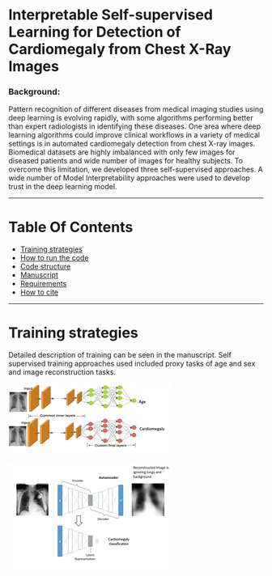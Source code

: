 # Interpretable Self-supervised Learning for Detection of Cardiomegaly from Chest X-Ray Images 

### Background: 
Pattern recognition of different diseases from medical imaging studies using deep learning is evolving rapidly, with some algorithms performing better than expert radiologists in identifying these diseases. One area where deep learning algorithms could improve clinical workflows in a variety of medical settings is in automated cardiomegaly detection from chest X-ray images. Biomedical datasets are highly imbalanced with only few images for diseased patients and wide number of images for healthy subjects. To overcome this limitation, we developed three self-supervised approaches. A wide number of Model Interpretability approaches were used to develop trust in the deep learning model. 

<hr />

# Table Of Contents
-  [Training strategies](#Training-strategies)
-  [How to run the code](#How-to-run)
-  [Code structure](#Code-structure)
-  [Manuscript](#Manuscript)
-  [Requirements](#Requirements)
-  [How to cite](#How-to-cite)

<hr />

# Training strategies

Detailed description of training can be seen in the manuscript. Self supervised training approaches used included proxy tasks of age and sex and image reconstruction tasks. 

![Self supervised approach](files/Proxy.png)


![Unsupervised approach](files/proxy2.png)

